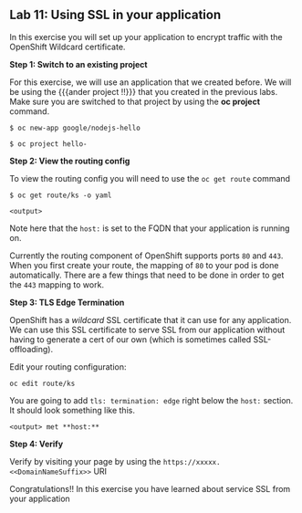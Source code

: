 ## Lab 11: Using SSL in your application

In this exercise you will set up your application to encrypt traffic with the OpenShift Wildcard certificate.

**Step 1: Switch to an existing project**

For this exercise, we will use an application that we created before. We will be using the {{{ander project !!}}} that you created in the previous labs. Make sure you are switched to that project by using the **oc project** command.

```
$ oc new-app google/nodejs-hello
```
```
$ oc project hello-
```

**Step 2: View the routing config**

To view the routing config you will need to use the `oc get route` command

```
$ oc get route/ks -o yaml

<output>
```

Note here that the `host:` is set to the FQDN that your application is running on.

Currently the routing component of OpenShift supports ports `80` and `443`. When you first create your route, the mapping of `80` to your pod is done automatically. There are a few things that need to be done in order to get the `443` mapping to work.

**Step 3: TLS Edge Termination**

OpenShift has a *wildcard* SSL certificate that it can use for any application. We can use this SSL certificate to serve SSL from our application without having to generate a cert of our own (which is sometimes called SSL-offloading).

Edit your routing configuration:

```
oc edit route/ks
```

You are going to add `tls: termination: edge` right below the `host:` section. It should look something like this.

```
<output> met **host:**
```

**Step 4: Verify**

Verify by visiting your page by using the `https://xxxxx.<<DomainNameSuffix>>` URI


Congratulations!! In this exercise you have learned about service SSL from your application
